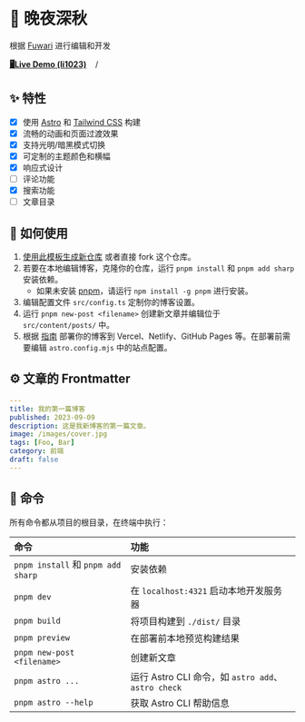# 🍥 晚夜深秋

根据 [Fuwari](https://github.com/saicaca/fuwari) 进行编辑和开发

[**🖥️Live Demo (li1023)**](https://wan.li1023.cn/) &nbsp;&nbsp;&nbsp;/&nbsp;&nbsp;&nbsp; 
## ✨ 特性

- [x] 使用 [Astro](https://astro.build) 和 [Tailwind CSS](https://tailwindcss.com) 构建
- [x] 流畅的动画和页面过渡效果
- [x] 支持光明/暗黑模式切换
- [x] 可定制的主题颜色和横幅
- [x] 响应式设计
- [ ] 评论功能
- [x] 搜索功能
- [ ] 文章目录

## 🚀 如何使用

1. [使用此模板生成新仓库](https://github.com/li1023qwq/blog/generate) 或者直接 fork 这个仓库。
2. 若要在本地编辑博客，克隆你的仓库，运行 `pnpm install` 和 `pnpm add sharp` 安装依赖。
   - 如果未安装 [pnpm](https://pnpm.io)，请运行 `npm install -g pnpm` 进行安装。
3. 编辑配置文件 `src/config.ts` 定制你的博客设置。
4. 运行 `pnpm new-post <filename>` 创建新文章并编辑位于 `src/content/posts/` 中。
5. 根据 [指南](https://docs.astro.build/en/guides/deploy/) 部署你的博客到 Vercel、Netlify、GitHub Pages 等。在部署前需要编辑 `astro.config.mjs` 中的站点配置。

## ⚙️ 文章的 Frontmatter

```yaml
---
title: 我的第一篇博客
published: 2023-09-09
description: 这是我新博客的第一篇文章。
image: /images/cover.jpg
tags: [Foo, Bar]
category: 前端
draft: false
---
```

## 🧞 命令

所有命令都从项目的根目录，在终端中执行：

| 命令                               | 功能                                             |
|:-----------------------------------|:--------------------------------------------------|
| `pnpm install` 和 `pnpm add sharp` | 安装依赖                                         |
| `pnpm dev`                          | 在 `localhost:4321` 启动本地开发服务器           |
| `pnpm build`                        | 将项目构建到 `./dist/` 目录                      |
| `pnpm preview`                      | 在部署前本地预览构建结果                         |
| `pnpm new-post <filename>`          | 创建新文章                                       |
| `pnpm astro ...`                    | 运行 Astro CLI 命令，如 `astro add`、`astro check` |
| `pnpm astro --help`                 | 获取 Astro CLI 帮助信息                          |
